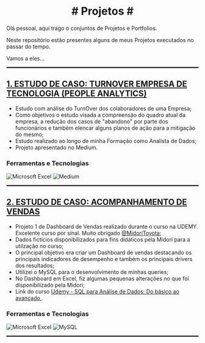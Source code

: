 <h1 align="center"> # Projetos # </h1>

 Olá pessoal, aqui trago o conjuntos de Projetos e Portfolios.

Neste repositório estão presentes alguns de meus Projetos executados no passar do tempo.

Vamos a eles...

<hr style="border:1px solid #333333"> </hr>

## [**1. ESTUDO DE CASO: TURNOVER EMPRESA DE TECNOLOGIA (PEOPLE ANALYTICS)**](https://medium.com/@dealbarello/estudo-de-caso-turnover-empresa-de-tecnologia-people-analytics-c1872d786779)
 - Estudo com análise do TurnOver dos colaboradores de uma Empresa;
 - Como objetivos o estudo visada a compreensão do quadro atual da empresa, a redução dos casos de "abandono" por parte dos funcionários e também elencar alguns planos de ação para a mitigação do mesmo;
 - Estudo realizado ao longo de minha Formação como Analista de Dados;
 - Projeto apresentado no Medium.
### Ferramentas e Tecnologias
![Microsoft Excel](https://img.shields.io/badge/-Microsoft_Excel-217346?logo=microsoftexcel&logoColor=white&style=plastic)
![Medium](https://img.shields.io/badge/-Medium-000000?logo=medium&logoColor=white&style=plastic)

<hr style="border:1px solid #333333"> </hr>

## [**2. ESTUDO DE CASO: ACOMPANHAMENTO DE VENDAS**](https://github.com/Dennis-Albarello/Projetos/blob/main/Projeto_Acompanhamento_Vendas/Dash.png)
 - Projeto 1 de Dashboard de Vendas realizado durante o curso na UDEMY. Excelente curso por sinal. Muito obrigado [@MidoriToyota](https://github.com/MidoriToyota);
 - Dados fictícios disponibilizados para fins didáticos pela Midori para a utilzação no curso;
 - O principal objetivo era criar um Dashboard de vendas destacando os principais indicadores de desempenho e também os principais drivers dos resultados;
 - Utilizei o MySQL para o desenvolvimento de minhas queries;
 - No Dashboard em Excel, fiz algumas pequenas alterações no que foi disponibilizado pela Midori;
 - Link do curso [Udemy - SQL para Análise de Dados: Do básico ao avançado ](https://www.udemy.com/share/106ct83@TvFcQ6c9LLmQlU5iv24zJz_1VGFnEh9ahY0bbTwoJYV2FqH2bweDKDe534TU4e-bNg==/).
### Ferramentas e Tecnologias
![Microsoft Excel](https://img.shields.io/badge/-Microsoft_Excel-217346?logo=microsoftexcel&logoColor=white&style=plastic)
![MySQL](https://img.shields.io/badge/-MySQL-4479A1?logo=mysql&logoColor=white&style=plastic)

<hr style="border:1px solid #333333"> </hr>

